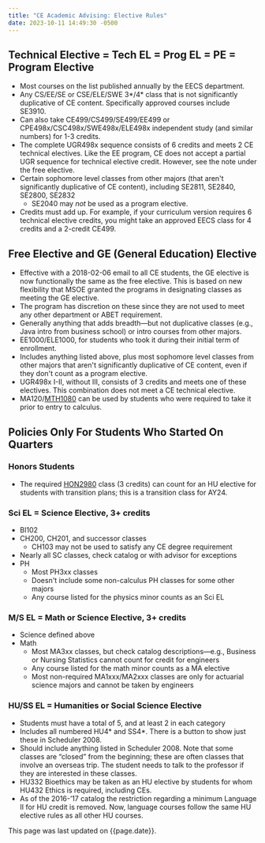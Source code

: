 ```yaml
---
title: "CE Academic Advising: Elective Rules"
date: 2023-10-11 14:49:30 -0500
---
```


## Technical Elective = Tech EL = Prog EL = PE = Program Elective
* Most courses on the list published annually by the EECS department.
* Any CS/EE/SE or CSE/ELE/SWE 3\*/4\* class that is not significantly duplicative of CE content. Specifically approved courses include SE3910.
* Can also take CE499/CS499/SE499/EE499 or CPE498x/CSC498x/SWE498x/ELE498x independent study (and similar numbers) for 1-3 credits.
* The complete UGR498x sequence consists of 6 credits and meets 2 CE technical electives. Like the EE program, CE does not accept a partial UGR sequence for technical elective credit. However, see the note under the free elective.
* Certain sophomore level classes from other majors (that aren't significantly duplicative of CE content), including SE2811, SE2840, SE2800, SE2832
  * SE2040 may *not* be used as a program elective.
* Credits must add up. For example, if your curriculum version requires 6 technical elective credits, you might take an approved EECS class for 4 credits and a 2-credit CE499.

## Free Elective and GE (General Education) Elective
* Effective with a 2018-02-06 email to all CE students, the GE elective is now functionally the same as the free elective. This is based on new flexibility that MSOE granted the programs in designating classes as meeting the GE elective.
* The program has discretion on these since they are not used to meet any other department or ABET requirement.
* Generally anything that adds breadth&mdash;but not duplicative classes (e.g., Java intro from business school) or intro courses from other majors.
* EE1000/ELE1000, for students who took it during their initial term of enrollment.
* Includes anything listed above, plus most sophomore level classes from other majors that aren't significantly duplicative of CE content, even if they don't count as a program elective.
* UGR498x I-II, without III, consists of 3 credits and meets one of these electives. This combination does not meet a CE technical elective.
* MA120/[MTH1080](https://catalog.msoe.edu/preview_course.php?catoid=35&coid=40133) can be used by students who were required to take it prior to entry to calculus.

## Policies Only For Students Who Started On Quarters

### Honors Students

* The required [HON2980](https://catalog.msoe.edu/preview_course.php?catoid=35&coid=40731) class (3 credits) can count for an HU elective for students with transition plans; this is a transition class for AY24.

### Sci EL = Science Elective, 3+ credits
* BI102
* CH200, CH201, and successor classes
  * CH103 may not be used to satisfy any CE degree requirement
* Nearly all SC classes, check catalog or with advisor for exceptions
* PH
  * Most PH3xx classes
  * Doesn't include some non-calculus PH classes for some other majors
  * Any course listed for the physics minor counts as an Sci EL

### M/S EL = Math or Science Elective, 3+ credits
* Science defined above
* Math
  * Most MA3xx classes, but check catalog descriptions&mdash;e.g., Business or Nursing Statistics cannot count for credit for engineers
  * Any course listed for the math minor counts as a MA elective
  * Most non-required MA1xxx/MA2xxx classes are only for actuarial science majors and cannot be taken by engineers

### HU/SS EL = Humanities or Social Science Elective
* Students must have a total of 5, and at least 2 in each category
* Includes all numbered HU4\* and SS4\*. There is a button to show just these in Scheduler 2008.
* Should include anything listed in Scheduler 2008. Note that some classes are &ldquo;closed&rdquo; from the beginning; these are often classes that involve an overseas trip. The student needs to talk to the professor if they are interested in these classes.
* HU332 Bioethics may be taken as an HU elective by students for whom HU432 Ethics is required, including CEs.
* As of the 2016-&rsquo;17 catalog the restriction regarding a minimum Language II for HU credit is removed. Now, language courses follow the same HU elective rules as all other HU courses.

This page was last updated on {{page.date}}.
